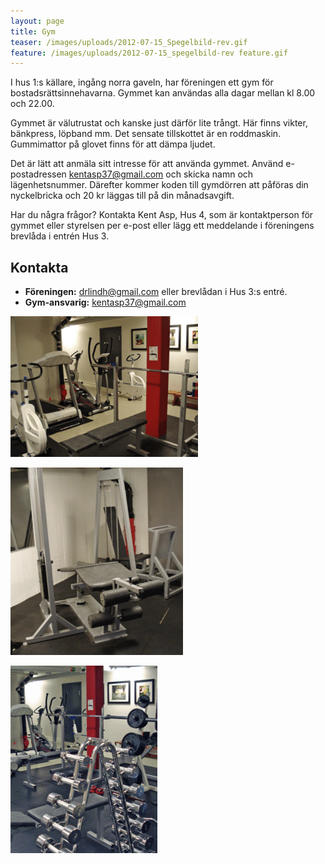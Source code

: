 ```yaml
---
layout: page
title: Gym
teaser: /images/uploads/2012-07-15_Spegelbild-rev.gif
feature: /images/uploads/2012-07-15_spegelbild-rev feature.gif
---
```

I hus 1:s källare, ingång norra gaveln, har föreningen ett gym för bostadsrättsinnehavarna. Gymmet kan användas alla dagar mellan kl 8.00 och 22.00.

Gymmet är välutrustat och kanske just därför lite trångt. Här finns vikter, bänkpress, löpband mm. Det sensate tillskottet är en roddmaskin. Gummimattor på glovet finns för att dämpa ljudet. 

Det är lätt att anmäla sitt intresse för att använda gymmet. Använd e-postadressen kentasp37@gmail.com och skicka namn och lägenhetsnummer. Därefter kommer koden till gymdörren att påföras din nyckelbricka och 20 kr läggas till på din månadsavgift. 

Har du några frågor? Kontakta Kent Asp, Hus 4, som är kontaktperson för gymmet eller styrelsen per e-post eller lägg ett meddelande i föreningens brevlåda i entrén Hus 3.

## Kontakta

* **Föreningen:** drlindh@gmail.com eller brevlådan i Hus 3:s entré.
* **Gym-ansvarig:** kentasp37@gmail.com

![null](/images/uploads/bankpress-rev-300x225.gif)

![null](/images/uploads/benpress-rev-276x300.gif)

![null](/images/uploads/vikter-rev-235x300.gif)
